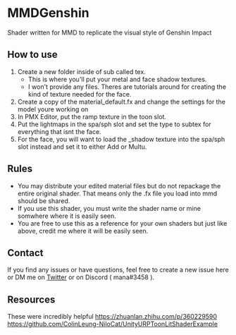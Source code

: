 # MMDGenshin
Shader written for MMD to replicate the visual style of Genshin Impact

## How to use 
1. Create a new folder inside of sub called tex.
   - This is where you'll put your metal and face shadow textures.
   - I won't provide any files. Theres are tutorials around for creating the kind of texture needed for the face.
2. Create a copy of the material_default.fx and change the settings for the model youre working on
3. In PMX Editor, put the ramp texture in the toon slot.
4. Put the lightmaps in the spa/sph slot and set the type to subtex for everything that isnt the face.
5. For the face, you will want to load the _shadow texture into the spa/sph slot instead and set it to either Add or Multu. 


## Rules 
- You may distribute your edited material files but do not repackage the entire original shader. That means only the .fx file you load into mmd should be shared.
- If you use this shader, you must write the shader name or mine somwhere where it is easily seen. 
- You are free to use this as a reference for your own shaders but just like above, credit me where it will be easily seen.

## Contact 
If you find any issues or have questions, feel free to create a new issue here or DM me on [Twitter](https://twitter.com/Manashiku) or on Discord ( mana#3458 ). 

## Resources
These were incredibly helpful
https://zhuanlan.zhihu.com/p/360229590
https://github.com/ColinLeung-NiloCat/UnityURPToonLitShaderExample
